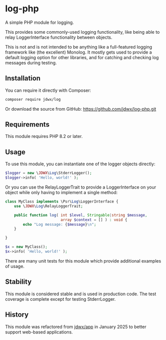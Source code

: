 # log-php
A simple PHP module for logging.

This provides some commonly-used logging functionality, like being able to relay LoggerInterface functionality between objects.

This is not and is not intended to be anything like a full-featured logging framework like (the excellent) Monolog. It mostly gets used to provide a default logging option for other libraries, and for catching and checking log messages during testing.

## Installation

You can require it directly with Composer:

```bash
composer require jdwx/log
```

Or download the source from GitHub: https://github.com/jdwx/log-php.git

## Requirements

This module requires PHP 8.2 or later.

## Usage

To use this module, you can instantiate one of the logger objects directly:

```php
$logger = new \JDWX\Log\StderrLogger();
$logger->info( 'Hello, world!' );
```

Or you can use the RelayLoggerTrait to provide a LoggerInterface on your object while only having to implement a single method:

```php
class MyClass implements \Psr\Log\LoggerInterface {
    use \JDWX\Log\RelayLoggerTrait;

    public function log( int $level, Stringable|string $message, 
                         array $context = [] ) : void {
        echo "Log message: {$message}\n";
    }

}

$x = new MyClass();
$x->info( 'Hello, world!' );
```

There are many unit tests for this module which provide additional examples of usage.

## Stability

This module is considered stable and is used in production code. The test coverage is complete except for testing StderrLogger.

## History

This module was refactored from [jdwx/app](https://github.com/jdwx/app) in January 2025 to better support web-based applications.
